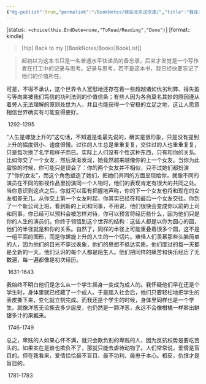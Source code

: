 ```yaml
---
{"dg-publish":true,"permalink":"/BookNotes/我在北京送快递/","title":"我在北京送快递","noteIcon":""}
---
```


[status:: `=choice(this.EndDate=none,"ToRead/Reading","Done")`]
[format:: kindle]

>[!tip] Back to my [[BookNotes/Books\|BookList]]


> 起初以为这本书只是一名普通水平快递员的备忘录，后来才发觉是一个写作者在打工中的记录与思考。记录与思考，若不是这本书，我已经快要忘记了他们的价值所在。

可是，不得不承认，这个世界令人宽慰地还存在着一些超越诸如优劣利弊、得失盈亏等向来被我们笃信的功利法则的价值信条；有些人因为各自莫名其妙的原因遵从着旁人无法理解的原则处世为人，并且也能获得一个安稳的立足之地，这让人愿意相信世界确实有可能变得更好。

 1292-1295   

“人生是螺旋上升的”这句话，不知道是谁最先说的，确实是很形象，只是没有提到上升的幅度很小、速度很慢。过往的人生总是重重复复，交往过的人也重重复复，只是每次换了名字和样子而已。实际上人们没有个性这种东西，只有和你的关系。比如你交了一个女友，然后渐渐发现，她竟然越来越像你的上一个女友。当你为此震惊的时候，你可能只是误会了：你的两个女友并不相似，只不过她们都扮演了“你的女友”，而这个角色塑造了她们，把她们共同的方面呈现给你，就像不同的演员在不同的影视作品里扮演同一个人物时，他们的表现肯定有很大的共同之处。当你意识到这点之后，你就可以蛮有把握地声称，你的下一个女友也将和现在的女友相差无几。从你交上第一个女友时起，你其实已经在和最后一个女友交往。你到了一个新公司上班，看到新的上司和同事，不用说，他们很快会变成你以前的上司和同事。你已经可以预料会被怎样对待，你可以预言将经历些什么，因为他们只是你的人生的演员们。你终于领悟到这个世界的结构：这些人都是以你为圆心的圆，他们的半径就是和你的关系。自然了，同样的半径上可能重叠着很多个圆，这不是一组平面的图形，而是你螺旋上升的人生的一个切片。难怪人们羡慕那些头脑简单的人，因为他们的目光不穿过表象，他们的思想不抵达实质。他们度过的每一天都是全新的一天，他们认识的每个人都是陌生人。他们把同样的痛苦和快乐经历了无数遍，每一遍都像是初次经历。

 1631-1643   

我始终不明白他们是怎么从一个学生摇身一变成为成人的。我怀疑他们早在还是个学生时，身体里就已经藏了一个成人。于是踏入社会后，他们只要轻松地把学生的表皮撕下来，变化就立刻完成。而我还是个学生的时候，身体里同样也是一个学生。就像洋葱无论撕去多少层皮，也仍然是一颗洋葱，永远不会像柑橘一样掰出鲜甜多汁的果瓤来。

 1746-1749   

总之，卑贱的人如果心怀不满，就只会欺负别的卑贱的人，因为反抗权势是要吃苦头的。如果实在是谁也欺负不了，那就只能去虐待动物了。人们常常说，爱情是盲目的。但在我看来，爱情恰恰最不盲目、最不功利、最忠于本心。相反，仇恨才是盲目的。

 1781-1783   
